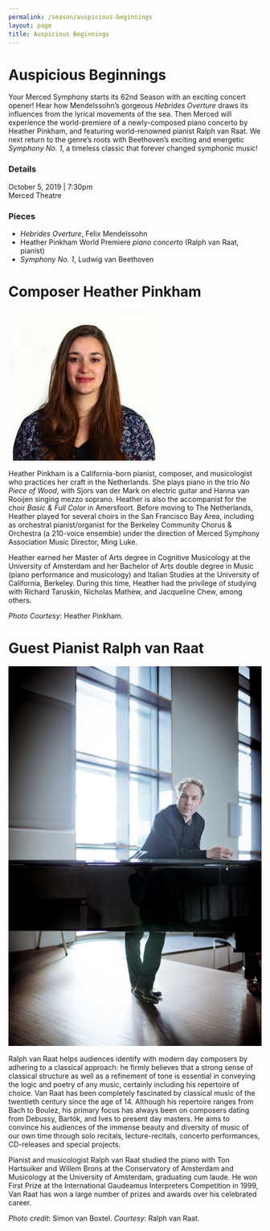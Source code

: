 ```yaml
---
permalink: /season/auspicious-beginnings
layout: page
title: Auspicious Beginnings
---
```


# Auspicious Beginnings

Your Merced Symphony starts its 62nd Season with an exciting concert opener! Hear how Mendelssohn’s gorgeous *Hebrides Overture* draws its influences from the lyrical movements of the sea. Then Merced will experience the world-premiere of a newly-composed piano concerto by Heather Pinkham, and featuring world-renowned pianist Ralph van Raat. We next return to the genre’s roots with Beethoven’s exciting and energetic *Symphony No. 1*, a timeless classic that forever changed symphonic music!

### Details
October 5, 2019 | 7:30pm<br />
Merced Theatre

### Pieces
-	*Hebrides Overture*, Felix Mendelssohn
-	Heather Pinkham World Premiere *piano concerto* (Ralph van Raat, pianist)
-	*Symphony No. 1*, Ludwig van Beethoven

# Composer Heather Pinkham

![Photograph of Heather Pinkham](/assets/images/heather-pinkham.jpg)

Heather Pinkham is a California-born pianist, composer, and musicologist who practices her craft in the Netherlands.  She plays piano in the trio *No Piece of Wood*, with Sjors van der Mark on electric guitar and Hanna van Rooijen singing mezzo soprano.  Heather is also the accompanist for the choir *Basic & Full Color* in Amersfoort.  Before moving to The Netherlands, Heather played for several choirs in the San Francisco Bay Area, including as orchestral pianist/organist for the Berkeley Community Chorus & Orchestra (a 210-voice ensemble) under the direction of Merced Symphony Association Music Director, Ming Luke.

Heather earned her Master of Arts degree in Cognitive Musicology at the University of Amsterdam and her Bachelor of Arts double degree in Music (piano performance and musicology) and Italian Studies at the University of California, Berkeley.  During this time, Heather had the privilege of studying with Richard Taruskin, Nicholas Mathew, and Jacqueline Chew, among others.

*Photo Courtesy*:  Heather Pinkham.

# Guest Pianist Ralph van Raat

![Photograph of Ralph van Raat](/assets/images/ralph-van-raat.jpg)

Ralph van Raat helps audiences identify with modern day composers by adhering to a classical approach: he firmly believes that a strong sense of classical structure as well as a refinement of tone is essential in conveying the logic and poetry of any music, certainly including his repertoire of choice.  Van Raat has been completely fascinated by classical music of the twentieth century since the age of 14.  Although his repertoire ranges from Bach to Boulez, his primary focus has always been on composers dating from Debussy, Bartók, and Ives to present day masters.  He aims to convince his audiences of the immense beauty and diversity of music of our own time through solo recitals, lecture-recitals, concerto performances, CD-releases and special projects.

Pianist and musicologist Ralph van Raat studied the piano with Ton Hartsuiker and Willem Brons at the Conservatory of Amsterdam and Musicology at the University of Amsterdam, graduating cum laude.  He won First Prize at the International Gaudeamus Interpreters Competition in 1999, Van Raat has won a large number of prizes and awards over his celebrated career.

*Photo credit*:  Simon van Boxtel. *Courtesy*:  Ralph van Raat.
